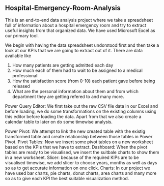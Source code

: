 ## Hospital-Emergency-Room-Analysis
This is an end-to-end data analysis project where we take a spreadsheet full of information about a hospital emergency room and try to extract useful insights from that organized data. We have used Microsoft Excel as our primary tool.

We begin with having the data spreadsheet undorstood first and then take a look at our KPIs that we are going to extract out of it. There are data available like 
1. How many patients are getting admitted each day
2. How much each of them had to wait to be assigned to a medical professional
3. How the satisfaction score (from 0-10) each patient gave before being released
4. What are the personal information about them and from which department they are getting refered to and many more.

Power Query Editor: We first take out the raw CSV file data in our Excel and before loading, we do some transformations on the existing columns using this editor before loading the data. Apart from that we also create a calendar table to later on do some timewise analysis.

Power Pivot: We attempt to link the new created table with the existig transformed table and create relationship between those tables in Power Pivot.
Pivot Tables: Now we insert some pivot tables on a new worksheet based on the KPIs that we have to extract.
Dashboard: When the pivot tables are ready to be visualised, we insert the suitbale charts to show them in a new worksheet. 
Slicer: because of the required KIPs are to be visualised timewise, we add slicer to choose years, months as well as days so as to get accurate information on one click.
Charts: In our project we have used bar charts, pie charts, donut charts, area charts and many more so as to give each KPI the best suitable visualization method.
